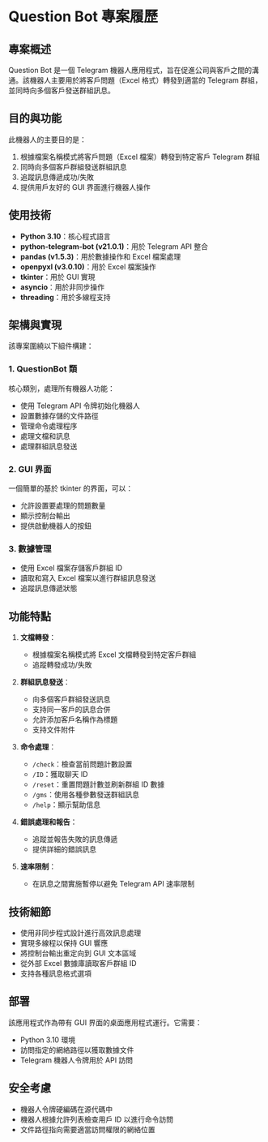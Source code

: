 # Question Bot 專案履歷

## 專案概述
Question Bot 是一個 Telegram 機器人應用程式，旨在促進公司與客戶之間的溝通。該機器人主要用於將客戶問題（Excel 格式）轉發到適當的 Telegram 群組，並同時向多個客戶發送群組訊息。

## 目的與功能
此機器人的主要目的是：
1. 根據檔案名稱模式將客戶問題（Excel 檔案）轉發到特定客戶 Telegram 群組
2. 同時向多個客戶群組發送群組訊息
3. 追蹤訊息傳遞成功/失敗
4. 提供用戶友好的 GUI 界面進行機器人操作

## 使用技術
- **Python 3.10**：核心程式語言
- **python-telegram-bot (v21.0.1)**：用於 Telegram API 整合
- **pandas (v1.5.3)**：用於數據操作和 Excel 檔案處理
- **openpyxl (v3.0.10)**：用於 Excel 檔案操作
- **tkinter**：用於 GUI 實現
- **asyncio**：用於非同步操作
- **threading**：用於多線程支持

## 架構與實現
該專案圍繞以下組件構建：

### 1. QuestionBot 類
核心類別，處理所有機器人功能：
- 使用 Telegram API 令牌初始化機器人
- 設置數據存儲的文件路徑
- 管理命令處理程序
- 處理文檔和訊息
- 處理群組訊息發送

### 2. GUI 界面
一個簡單的基於 tkinter 的界面，可以：
- 允許設置要處理的問題數量
- 顯示控制台輸出
- 提供啟動機器人的按鈕

### 3. 數據管理
- 使用 Excel 檔案存儲客戶群組 ID
- 讀取和寫入 Excel 檔案以進行群組訊息發送
- 追蹤訊息傳遞狀態

## 功能特點
1. **文檔轉發**：
   - 根據檔案名稱模式將 Excel 文檔轉發到特定客戶群組
   - 追蹤轉發成功/失敗

2. **群組訊息發送**：
   - 向多個客戶群組發送訊息
   - 支持同一客戶的訊息合併
   - 允許添加客戶名稱作為標題
   - 支持文件附件

3. **命令處理**：
   - `/check`：檢查當前問題計數設置
   - `/ID`：獲取聊天 ID
   - `/reset`：重置問題計數並刷新群組 ID 數據
   - `/gms`：使用各種參數發送群組訊息
   - `/help`：顯示幫助信息

4. **錯誤處理和報告**：
   - 追蹤並報告失敗的訊息傳遞
   - 提供詳細的錯誤訊息

5. **速率限制**：
   - 在訊息之間實施暫停以避免 Telegram API 速率限制

## 技術細節
- 使用非同步程式設計進行高效訊息處理
- 實現多線程以保持 GUI 響應
- 將控制台輸出重定向到 GUI 文本區域
- 從外部 Excel 數據庫讀取客戶群組 ID
- 支持各種訊息格式選項

## 部署
該應用程式作為帶有 GUI 界面的桌面應用程式運行。它需要：
- Python 3.10 環境
- 訪問指定的網絡路徑以獲取數據文件
- Telegram 機器人令牌用於 API 訪問

## 安全考慮
- 機器人令牌硬編碼在源代碼中
- 機器人根據允許列表檢查用戶 ID 以進行命令訪問
- 文件路徑指向需要適當訪問權限的網絡位置